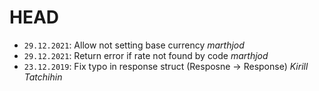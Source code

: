 # HEAD

* `29.12.2021`: Allow not setting base currency *marthjod*
* `29.12.2021`: Return error if rate not found by code *marthjod*
* `23.12.2019`: Fix typo in response struct (Resposne -> Response) *Kirill Tatchihin*

